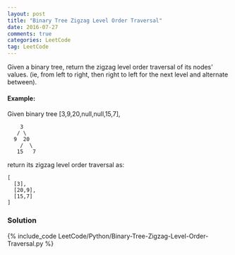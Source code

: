 ```yaml
---
layout: post
title: "Binary Tree Zigzag Level Order Traversal"
date: 2016-07-27
comments: true
categories: LeetCode
tag: LeetCode
---
```



Given a binary tree, return the zigzag level order traversal of its nodes' values. (ie, from left to right, then right to left for the next level and alternate between).

#### Example:
Given binary tree [3,9,20,null,null,15,7],
```
    3
   / \
  9  20
    /  \
   15   7
```
return its zigzag level order traversal as:
```
[
  [3],
  [20,9],
  [15,7]
]
```

<!--more-->
### Solution
{% include_code LeetCode/Python/Binary-Tree-Zigzag-Level-Order-Traversal.py %}
